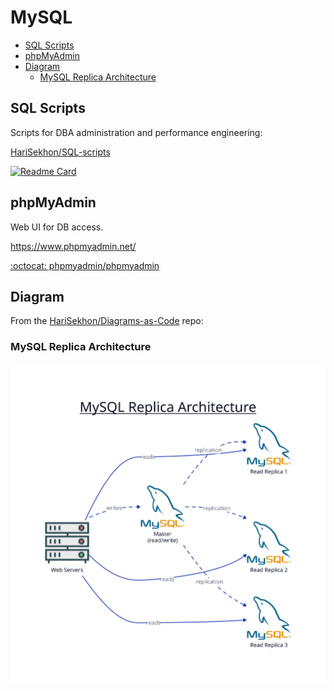 # MySQL

<!-- INDEX_START -->

- [SQL Scripts](#sql-scripts)
- [phpMyAdmin](#phpmyadmin)
- [Diagram](#diagram)
  - [MySQL Replica Architecture](#mysql-replica-architecture)

<!-- INDEX_END -->

## SQL Scripts

Scripts for DBA administration and performance engineering:

[HariSekhon/SQL-scripts](https://github.com/HariSekhon/SQL-scripts)

[![Readme Card](https://github-readme-stats.vercel.app/api/pin/?username=HariSekhon&repo=SQL-scripts&theme=ambient_gradient&description_lines_count=3)](https://github.com/HariSekhon/SQL-scripts)

## phpMyAdmin

Web UI for DB access.

<https://www.phpmyadmin.net/>

[:octocat: phpmyadmin/phpmyadmin](https://github.com/phpmyadmin/phpmyadmin)

## Diagram

From the [HariSekhon/Diagrams-as-Code](https://github.com/HariSekhon/Diagrams-as-Code) repo:

### MySQL Replica Architecture

![MySQL Replica Architecture](https://github.com/HariSekhon/Diagrams-as-Code/raw/master/images/mysql_replica_architecture.svg)
